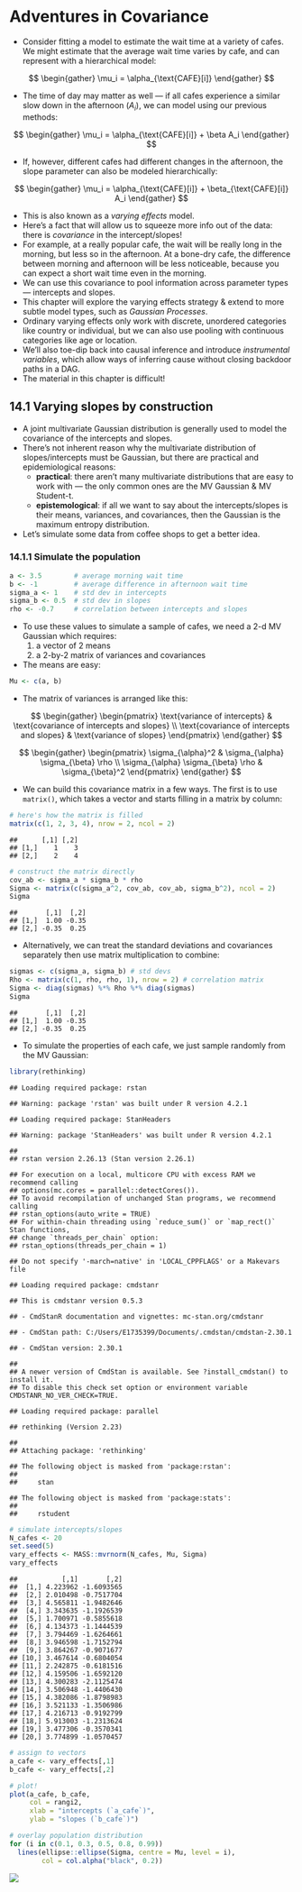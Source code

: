 Adventures in Covariance
================

-   Consider fitting a model to estimate the wait time at a variety of
    cafes. We might estimate that the average wait time varies by cafe,
    and can represent with a hierarchical model:

$$
\begin{gather}
\mu_i = \alpha_{\text{CAFE}[i]}
\end{gather}
$$

-   The time of day may matter as well — if all cafes experience a
    similar slow down in the afternoon ($A_i$), we can model using our
    previous methods:

$$
\begin{gather}
\mu_i = \alpha_{\text{CAFE}[i]} + \beta A_i
\end{gather}
$$

-   If, however, different cafes had different changes in the afternoon,
    the slope parameter can also be modeled hierarchically:

$$
\begin{gather}
\mu_i = \alpha_{\text{CAFE}[i]} + \beta_{\text{CAFE}[i]} A_i
\end{gather}
$$

-   This is also known as a *varying effects* model.
-   Here’s a fact that will allow us to squeeze more info out of the
    data: there is *covariance* in the intercept/slopes!
-   For example, at a really popular cafe, the wait will be really long
    in the morning, but less so in the afternoon. At a bone-dry cafe,
    the difference between morning and afternoon will be less
    noticeable, because you can expect a short wait time even in the
    morning.
-   We can use this covariance to pool information across parameter
    types — intercepts and slopes.
-   This chapter will explore the varying effects strategy & extend to
    more subtle model types, such as *Gaussian Processes*.
-   Ordinary varying effects only work with discrete, unordered
    categories like country or individual, but we can also use pooling
    with continuous categories like age or location.
-   We’ll also toe-dip back into causal inference and introduce
    *instrumental variables*, which allow ways of inferring cause
    without closing backdoor paths in a DAG.
-   The material in this chapter is difficult!

## 14.1 Varying slopes by construction

-   A joint multivariate Gaussian distribution is generally used to
    model the covariance of the intercepts and slopes.
-   There’s not inherent reason why the multivariate distribution of
    slopes/intercepts must be Gaussian, but there are practical and
    epidemiological reasons:
    -   **practical**: there aren’t many multivariate distributions that
        are easy to work with — the only common ones are the MV Gaussian
        & MV Student-t.
    -   **epistemological**: if all we want to say about the
        intercepts/slopes is their means, variances, and covariances,
        then the Gaussian is the maximum entropy distribution.
-   Let’s simulate some data from coffee shops to get a better idea.

### 14.1.1 Simulate the population

``` r
a <- 3.5        # average morning wait time
b <- -1         # average difference in afternoon wait time
sigma_a <- 1    # std dev in intercepts
sigma_b <- 0.5  # std dev in slopes
rho <- -0.7     # correlation between intercepts and slopes
```

-   To use these values to simulate a sample of cafes, we need a 2-d MV
    Gaussian which requires:
    1.  a vector of 2 means
    2.  a 2-by-2 matrix of variances and covariances
-   The means are easy:

``` r
Mu <- c(a, b)
```

-   The matrix of variances is arranged like this:

$$
\begin{gather}
\begin{pmatrix}
\text{variance of intercepts} & \text{covariance of intercepts and slopes} \\
\text{covariance of intercepts and slopes} & \text{variance of slopes}
\end{pmatrix}
\end{gather}
$$

$$
\begin{gather}
\begin{pmatrix}
\sigma_{\alpha}^2 & \sigma_{\alpha} \sigma_{\beta} \rho \\
\sigma_{\alpha} \sigma_{\beta} \rho & \sigma_{\beta}^2
\end{pmatrix}
\end{gather}
$$

-   We can build this covariance matrix in a few ways. The first is to
    use `matrix()`, which takes a vector and starts filling in a matrix
    by column:

``` r
# here's how the matrix is filled
matrix(c(1, 2, 3, 4), nrow = 2, ncol = 2)
```

    ##      [,1] [,2]
    ## [1,]    1    3
    ## [2,]    2    4

``` r
# construct the matrix directly
cov_ab <- sigma_a * sigma_b * rho
Sigma <- matrix(c(sigma_a^2, cov_ab, cov_ab, sigma_b^2), ncol = 2)
Sigma
```

    ##       [,1]  [,2]
    ## [1,]  1.00 -0.35
    ## [2,] -0.35  0.25

-   Alternatively, we can treat the standard deviations and covariances
    separately then use matrix multiplication to combine:

``` r
sigmas <- c(sigma_a, sigma_b) # std devs
Rho <- matrix(c(1, rho, rho, 1), nrow = 2) # correlation matrix
Sigma <- diag(sigmas) %*% Rho %*% diag(sigmas)
Sigma
```

    ##       [,1]  [,2]
    ## [1,]  1.00 -0.35
    ## [2,] -0.35  0.25

-   To simulate the properties of each cafe, we just sample randomly
    from the MV Gaussian:

``` r
library(rethinking)
```

    ## Loading required package: rstan

    ## Warning: package 'rstan' was built under R version 4.2.1

    ## Loading required package: StanHeaders

    ## Warning: package 'StanHeaders' was built under R version 4.2.1

    ## 
    ## rstan version 2.26.13 (Stan version 2.26.1)

    ## For execution on a local, multicore CPU with excess RAM we recommend calling
    ## options(mc.cores = parallel::detectCores()).
    ## To avoid recompilation of unchanged Stan programs, we recommend calling
    ## rstan_options(auto_write = TRUE)
    ## For within-chain threading using `reduce_sum()` or `map_rect()` Stan functions,
    ## change `threads_per_chain` option:
    ## rstan_options(threads_per_chain = 1)

    ## Do not specify '-march=native' in 'LOCAL_CPPFLAGS' or a Makevars file

    ## Loading required package: cmdstanr

    ## This is cmdstanr version 0.5.3

    ## - CmdStanR documentation and vignettes: mc-stan.org/cmdstanr

    ## - CmdStan path: C:/Users/E1735399/Documents/.cmdstan/cmdstan-2.30.1

    ## - CmdStan version: 2.30.1

    ## 
    ## A newer version of CmdStan is available. See ?install_cmdstan() to install it.
    ## To disable this check set option or environment variable CMDSTANR_NO_VER_CHECK=TRUE.

    ## Loading required package: parallel

    ## rethinking (Version 2.23)

    ## 
    ## Attaching package: 'rethinking'

    ## The following object is masked from 'package:rstan':
    ## 
    ##     stan

    ## The following object is masked from 'package:stats':
    ## 
    ##     rstudent

``` r
# simulate intercepts/slopes
N_cafes <- 20
set.seed(5)
vary_effects <- MASS::mvrnorm(N_cafes, Mu, Sigma)
vary_effects
```

    ##           [,1]       [,2]
    ##  [1,] 4.223962 -1.6093565
    ##  [2,] 2.010498 -0.7517704
    ##  [3,] 4.565811 -1.9482646
    ##  [4,] 3.343635 -1.1926539
    ##  [5,] 1.700971 -0.5855618
    ##  [6,] 4.134373 -1.1444539
    ##  [7,] 3.794469 -1.6264661
    ##  [8,] 3.946598 -1.7152794
    ##  [9,] 3.864267 -0.9071677
    ## [10,] 3.467614 -0.6804054
    ## [11,] 2.242875 -0.6181516
    ## [12,] 4.159506 -1.6592120
    ## [13,] 4.300283 -2.1125474
    ## [14,] 3.506948 -1.4406430
    ## [15,] 4.382086 -1.8798983
    ## [16,] 3.521133 -1.3506986
    ## [17,] 4.216713 -0.9192799
    ## [18,] 5.913003 -1.2313624
    ## [19,] 3.477306 -0.3570341
    ## [20,] 3.774899 -1.0570457

``` r
# assign to vectors
a_cafe <- vary_effects[,1]
b_cafe <- vary_effects[,2]

# plot!
plot(a_cafe, b_cafe,
     col = rangi2,
     xlab = "intercepts (`a_cafe`)",
     ylab = "slopes (`b_cafe`)")

# overlay population distribution
for (i in c(0.1, 0.3, 0.5, 0.8, 0.99))
  lines(ellipse::ellipse(Sigma, centre = Mu, level = i), 
        col = col.alpha("black", 0.2))
```

![](chapter_14_notes_files/figure-gfm/unnamed-chunk-5-1.png)<!-- -->
